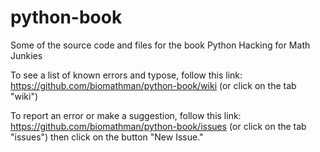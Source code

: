 # python-book
Some of the source code and files for the book Python Hacking for Math Junkies

To see a list of known errors and typose, follow this link: 
https://github.com/biomathman/python-book/wiki 
(or click on the tab "wiki")

To report an error or make a suggestion, follow this link:
https://github.com/biomathman/python-book/issues
(or click on the tab "issues") then click on the button "New Issue."
